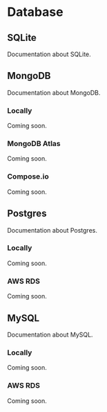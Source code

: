# Database

## SQLite

Documentation about SQLite.

## MongoDB

Documentation about MongoDB.

### Locally

Coming soon.

### MongoDB Atlas

Coming soon.

### Compose.io

Coming soon.

## Postgres

Documentation about Postgres.

### Locally

Coming soon.

### AWS RDS

Coming soon.

## MySQL

Documentation about MySQL.

### Locally

Coming soon.

### AWS RDS

Coming soon.
